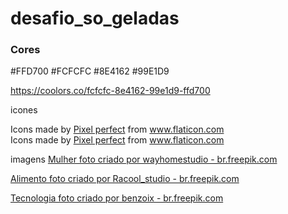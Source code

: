 # desafio_so_geladas

### Cores

#FFD700
#FCFCFC
#8E4162
#99E1D9

https://coolors.co/fcfcfc-8e4162-99e1d9-ffd700


icones
<div>Icons made by <a href="https://www.flaticon.com/authors/pixel-perfect" title="Pixel perfect">Pixel perfect</a> from <a href="https://www.flaticon.com/" title="Flaticon">www.flaticon.com</a></div>

<div>Icons made by <a href="https://www.flaticon.com/authors/pixel-perfect" title="Pixel perfect">Pixel perfect</a> from <a href="https://www.flaticon.com/" title="Flaticon">www.flaticon.com</a></div>


imagens
<a href='https://br.freepik.com/fotos-vetores-gratis/mulher'>Mulher foto criado por wayhomestudio - br.freepik.com</a>

<a href='https://br.freepik.com/fotos-vetores-gratis/alimento'>Alimento foto criado por Racool_studio - br.freepik.com</a>

<a href='https://br.freepik.com/fotos-vetores-gratis/tecnologia'>Tecnologia foto criado por benzoix - br.freepik.com</a>